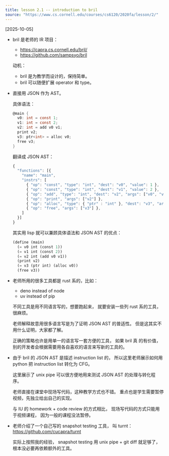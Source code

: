```yaml
---
title: lesson 2.1 -- introduction to bril
source: "https://www.cs.cornell.edu/courses/cs6120/2020fa/lesson/2/"
---
```


[2025-10-05]

- bril 是老师的 IR 项目：

  - https://capra.cs.cornell.edu/bril/
  - https://github.com/sampsyo/bril

  动机：

  - bril 是为教学而设计的，保持简单。
  - bril 可以随便扩展 operator 和 type。

- 直接用 JSON 作为 AST。

  具体语法：

  ```c
  @main {
    v0: int = const 1;
    v1: int = const 2;
    v2: int = add v0 v1;
    print v2;
    v3: ptr<int> = alloc v0;
    free v3;
  }
  ```

  翻译成 JSON AST：

  ```js
  {
    "functions": [{
      "name": "main",
      "instrs": [
        { "op": "const", "type": "int", "dest": "v0", "value": 1 },
        { "op": "const", "type": "int", "dest": "v1", "value": 2 },
        { "op": "add", "type": "int", "dest": "v2", "args": ["v0", "v1"] },
        { "op": "print", "args": ["v2"] },
        { "op": "alloc", "type": { "ptr" : "int" }, "dest": "v3", "args": ["v0"] },
        { "op": "free", "args": ["v3"] },
      ]
    }]
  }
  ```


  其实用 lisp 就可以兼顾具体语法和 JSON AST 的优点：

  ```scheme
  (define (main)
    (= v0 int (const 1))
    (= v1 int (const 2))
    (= v2 int (add v0 v1))
    (print v2)
    (= v3 (ptr int) (alloc v0))
    (free v3))
  ```

- 老师所用的很多工具都是 rust 系的，比如：

  - deno instead of node
  - uv instead of pip

  不同工具是用不同语言写的，想要跑起来，
  就要安装一些列 rust 系的工具，很麻烦。

  老师解释故意用很多语言写是为了证明 JSON AST 的普适性。
  但是这其实不用什么证明，大家都了解。

  正确的策略也许是用单一的语言写一套方便的工具，
  如果 bril 真 的有价值，
  别的开发者会根据需要用各自喜欢的语言来写新的工具的。

- 由于 bril 的 JSON AST 是描述 instruction list 的，
  所以这里老师展示如何用 python 把 instruction list 转化为 CFG。

  这里展示了 unix pipe 可以很方便地用来测试 JSON AST 的处理与转化程序。

  老师直接在课堂中现场写代码，这种教学方式也不错。
  重点也是学生需要暂停视频，先独立给出自己的实现。

  与 IU 的 homework + code review 的方式相比，
  现场写代码的方式只能用于视频课程，
  因为一般的课程没法暂停。

- 老师介绍了一个自己写的 snapshot testing 工具，
  叫 turnt：https://github.com/cucapra/turnt

  实际上按照我的经验，
  snapshot testing 用 unix pipe + git diff 就足够了，
  根本没必要再依赖额外的工具。
